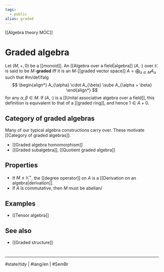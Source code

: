 ```yaml
---
tags:
  - public
alias: graded
---
```

[[Algebra theory MOC]]
# Graded algebra

Let $(M, +, 0)$ be a [[monoid]].
An [[Algebra over a field|algebra]] $(A, \cdot)$ over $\mathbb{K}$ is said to be $M$-**graded** iff it is an $M$-[[graded vector space]] $A = \bigoplus_{\alpha \in M} A_{\alpha}$
such that #m/def/falg 
$$
\begin{align*}
A_{\alpha} \cdot A_{\beta} \sube A_{\alpha + \beta}
\end{align*}
$$
for any $\alpha,\beta \in M$.
If $(A, \cdot)$ is a [[Unital associative algebra over a field]], this definition is equivalent to that of a [[graded ring]],
and hence $1 \in A+0$.

## Category of graded algebras

Many of our typical algebra constructions carry over.
These motivate [[Category of graded algebras]].

- [[Graded algebra homomorphism]]
- [[Graded subalgebra]], [[Quotient graded algebra]]

## Properties

- If $M \leq \mathbb{K}^+$, the [[degree operator]] on $A$ is a [[Derivation on an algebra|derivation]].
- If $A$ is commutative, then $M$ must be abelian/

## Examples

- [[Tensor algebra]]

## See also

- [[Graded structure]]

#
---
#state/tidy | #lang/en | #SemBr
